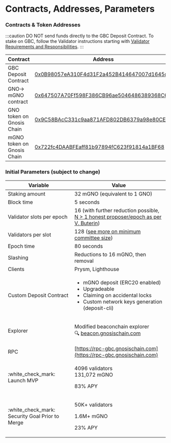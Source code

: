 ---
---

# Contracts, Addresses, Parameters

### **Contracts & Token Addresses**

:::caution DO NOT send funds directly to the GBC Deposit Contract.
To stake on GBC, follow the Validator instructions starting with [Validator Requirements and Responsibilities](/node/get-started/responsibilities).
:::

| Contract                   | Address                                                                                                                                            |
| -------------------------- | -------------------------------------------------------------------------------------------------------------------------------------------------- |
| GBC Deposit Contract       | [0x0B98057eA310F4d31F2a452B414647007d1645d9](https://blockscout.com/xdai/mainnet/address/0x0B98057eA310F4d31F2a452B414647007d1645d9)               |
| GNO-> mGNO contract        | [0x647507A70Ff598F386CB96ae5046486389368C66](https://blockscout.com/xdai/mainnet/address/0x647507A70Ff598F386CB96ae5046486389368C66)               |
| GNO token on Gnosis Chain  | [0x9C58BAcC331c9aa871AFD802DB6379a98e80CEdb](https://blockscout.com/xdai/mainnet/token/0x9C58BAcC331c9aa871AFD802DB6379a98e80CEdb/token-transfers) |
| mGNO token on Gnosis Chain | [0x722fc4DAABFEaff81b97894fC623f91814a1BF68](https://blockscout.com/xdai/mainnet/address/0x722fc4DAABFEaff81b97894fC623f91814a1BF68)               |

### **Initial Parameters (subject to change)**

| Variable                                          | Value                                                                                                                                                                               |
| ------------------------------------------------- | ----------------------------------------------------------------------------------------------------------------------------------------------------------------------------------- |
| Staking amount                                    | 32 mGNO (equivalent to 1 GNO)                                                                                                                                                       |
| Block time                                        | 5 seconds                                                                                                                                                                           |
| Validator slots per epoch                         | 16 (with further reduction possible, [N > 1 honest proposer/epoch as per V. Buterin](https://notes.ethereum.org/@vbuterin/rkhCgQteN?type=view#Why-32-ETH-validator-sizes))          |
| Validators per slot                               | 128 ([see more on minimum committee size](https://medium.com/@chihchengliang/minimum-committee-size-explained-67047111fa20))                                                        |
| Epoch time                                        | 80 seconds                                                                                                                                                                          |
| Slashing                                          | Reductions to 16 mGNO, then removal                                                                                                                                                 |
| Clients                                           | Prysm, Lighthouse                                                                                                                                                                   |
| Custom Deposit Contract                           | <p></p><ul><li>mGNO deposit (ERC20 enabled)</li><li>Upgradeable</li><li>Claiming on accidental locks</li><li>Custom network keys generation (deposit-cli)</li></ul>                 |
| Explorer                                          | <p>Modified beaconchain explorer<br /><span data-gb-custom-inline data-tag="emoji" data-code="1f50d">🔍</span> <a href="http://beacon.gnosischain.com">beacon.gnosischain.com</a></p> |
| RPC                                               | [https://rpc-gbc.gnosischain.com](https://rpc-gbc.gnosischain.com)                                                                                                                  |
| :white\_check\_mark: Launch MVP                   | <p>4096 validators<br />131,072 mGNO </p><p>83% APY</p>                                                                                                                               |
| :white\_check\_mark: Security Goal Prior to Merge | <p>50K+ validators</p><p>1.6M+ mGNO</p><p>23% APY</p>                                                                                                                               |
